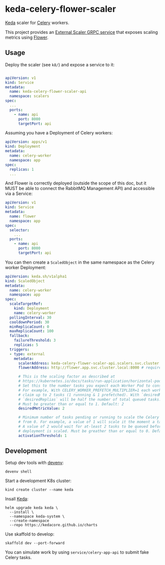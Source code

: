 keda-celery-flower-scaler
=========================

[Keda](https://keda.sh/docs/latest/scalers/external) scaler for [Celery](https://docs.celeryq.dev/) workers.

This project provides an [External Scaler GRPC service](https://keda.sh/docs/2.8/concepts/external-scalers/)
that exposes scaling metrics using [Flower](https://flower.readthedocs.io).


Usage
-----

Deploy the scaler (see `k8/`) and expose a service to it:

```yaml

apiVersion: v1
kind: Service
metadata:
  name: keda-celery-flower-scaler-api
  namespace: scalers
spec:
  ...
  ports:
    - name: api
      port: 8000
      targetPort: api
```

Assuming you have a Deployment of Celery workers:

```yaml
apiVersion: apps/v1
kind: Deployment
metadata:
  name: celery-worker
  namespace: app
spec:
  replicas: 1
  ...
```

And Flower is correctly deployed (outside the scope of this doc, but it MUST be
able to connect the RabbitMQ Management API) and accessible via a Service:

```yaml
apiVersion: v1
kind: Service
metadata:
  name: flower
  namespace: app
spec:
  selector:
    ...
  ports:
    - name: api
      port: 8000
      targetPort: api
```

You can then create a `ScaledObject` in the same namespace as the Celery worker
Deployment:


```yaml
apiVersion: keda.sh/v1alpha1
kind: ScaledObject
metadata:
  name: celery-worker
  namespace: app
spec:
  scaleTargetRef:
    kind: Deployment
    name: celery-worker
  pollingInterval: 30
  cooldownPeriod: 30
  minReplicaCount: 0
  maxReplicaCount: 100
  fallback:
    failureThreshold: 3
    replicas: 5
  triggers:
  - type: external
    metadata:
      scalerAddress: keda-celery-flower-scaler-api.scalers.svc.cluster.local:8000
      flowerAddress: http://flower.app.svc.cluster.local:8000 # required

      # This is the scaling factor as described at
      # https://kubernetes.io/docs/tasks/run-application/horizontal-pod-autoscale/#algorithm-details
      # Set this to the number tasks you expect each Worker Pod to consume on average.
      # For example, With CELERY_WORKER_PREFETCH_MULTIPLIER=1 each worker can
      # claim up to 2 tasks (1 runnning & 1 prefetched). With `desiredMetricValue: 2`
      # `desiredReplias` will be half the number of total queued tasks.
      # Must be greater than or equal to 1. Default: 2
      desiredMetricValue: 2

      # Minimum number of tasks pending or running to scale the Celery Deployment
      # from 0. For example, a value of 1 will scale it the moment a task is queued.
      # A value of 2 would wait for at-least 2 tasks to be queued before the
      # deployment is scaled. Must be greather than or equal to 0. Default: 1
      activationThreshold: 1
```

Development
-----------

Setup dev tools with [devenv](https://devenv.sh/getting-started/):

```shell
devenv shell
```

Start a development K8s cluster:

```shell
kind create cluster --name keda
```

Insall [Keda](https://keda.sh/docs/2.8/deploy/):

```shell
helm upgrade keda keda \
  --install \
  --namespace keda-system \
  --create-namespace
  --repo https://kedacore.github.io/charts
```

Use skaffold to develop:

```shell
skaffold dev --port-forward
```

You can simulate work by using `service/celery-app-api` to submit fake Celery
tasks.
